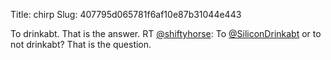 Title: chirp
Slug: 407795d065781f6af10e87b31044e443

To drinkabt. That is the answer. RT <a href="http://twitter.com/shiftyhorse">@shiftyhorse</a>: To <a href="http://twitter.com/SiliconDrinkabt">@SiliconDrinkabt</a> or to not drinkabt? That is the question.
